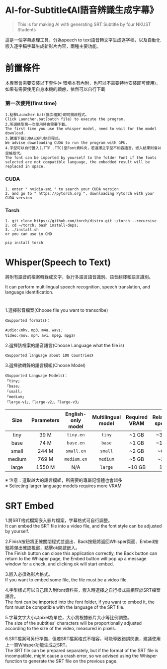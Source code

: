 # AI-for-Subtitle《AI語音辨識生成字幕》
> This is for making AI with generating SRT Subtitle by four NKUST Students

這是一個字幕處理工具，分為speech to text語音轉文字生成逐字稿，以及自動化嵌入逐字稿字幕生成新影片內容，兩種主要功能。


# 前置條件  
本專案會需要安裝以下套件(※ 環境本有內附，也可以不需要特地安裝即可使用)，如果有需要使用自身本機的顧慮，依然可以自行下載  
### 第一次使用(first time)
```
1.點擊Launcher.bat(批次檔案)即可開啟程式。
Click Launcher.bat(batch file) to execute the program. 
2.所選模型第一次使用時會需要下載。
The first time you use the whisper model, need to wait for the model download.
3.建議下載CUDA以GPU執行程式。
We advise downloading CUDA to run the program with GPU.
4.字型可以自行匯入(.TTF .TTC)至Font資料夾，若選擇之字型不相容語言，嵌入結果則會以空格取代。
The font can be imported by yourself to the folder Font if the fonts selected are not compatible language, the embedded result will be replaced in space.
```
### CUDA
```
1. enter " nvidia-smi " to search your CUDA version
2. and go to " https://pytorch.org ", downloading Pytorch with your CUDA version
```
### Torch
```  
1. git clone https://github.com/torch/distro.git ~/torch --recursive
2. cd ~/torch; bash install-deps;
3. ./install.sh
or you can use in CMD

pip install torch
```
# Whisper(Speech to Text)
將附有語音的檔案轉錄成文字，執行多語言語音識別、語音翻譯和語言識別。

It can perform multilingual speech recognition, speech translation, and language identification.
#
1.選擇影音檔案(Choose file you want to transcribe)
```
《Supported formats》：  

Audio:｛mkv、mp3、m4a、wav｝; 
Video:｛mov、mp4、avi、mpeg、mpga｝
```
2.選擇該檔案的語音語言(Choose Language what the file is)  

```《Supported language about 100 Countries》```

3.選擇欲轉錄的語言模組(Choose Model)  
```
《Supported Language Models》：  
「tiny」  
「base」  
「small」  
「medium」  
「large-v1」、「large-v2」、「large-v3」
```
|  Size  | Parameters | English-only model | Multilingual model | Required VRAM | Relative speed |
|:------:|:----------:|:------------------:|:------------------:|:-------------:|:--------------:|
|  tiny  |    39 M    |     `tiny.en`      |       `tiny`       |     ~1 GB     |      ~32x      |
|  base  |    74 M    |     `base.en`      |       `base`       |     ~1 GB     |      ~16x      |
| small  |   244 M    |     `small.en`     |      `small`       |     ~2 GB     |      ~6x       |
| medium |   769 M    |    `medium.en`     |      `medium`      |     ~5 GB     |      ~2x       |
| large  |   1550 M   |        N/A         |      `large`       |    ~10 GB     |       1x       |

※ 注意：選取越大的語言模組，所需要的專屬記憶體也會越多  
※ Selecting larger language models requires more VRAM



# SRT Embed
1.將SRT格式檔案嵌入影片檔案，字幕格式可自行調整。  
It can embed the SRT file into a video file, and the font style can be adjusted by yourself.

2.Finish按鈕將正確關閉程式並退出、Back按鈕將返回Whisper頁面、Embed按鈕將彈出確認視窗，點擊ok開啟嵌入。  
The Finish button can close this application correctly, the Back button can return to the Whisper page, the Embed button will pop up a message window for a check, and clicking ok will start embed.

3.嵌入必須為影片格式。  
If you want to embed some file, the file must be a video file.

4.字型樣式可以自己匯入到font資料夾，嵌入時選擇之自行樣式需相容於SRT檔案語言。  
The font can be imported into the font folder, if you want to embed it, the font must be compatible with the language of the SRT file.

5.字幕文字大小以pixel為單位，大小將根據影片大小等比例調整。  
The size of the subtitles' characters will be proportionally adjusted according to the size of the video, measured in pixels.

6.SRT檔案可另行準備，但若SRT檔案格式不相容，可能導致錯誤閃退，建議使用上一頁Whisper功能生成之SRT。  
The SRT file can be prepared separately, but if the format of the SRT file is incompatible, might cause a crash error, so we advised using the Whisper function to generate the SRT file on the previous page.

